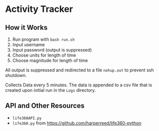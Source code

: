 # Activity Tracker

## How it Works
1. Run program with `bash run.sh`
2. Input username 
3. Input password (output is suppressed)
4. Choose units for length of time
5. Choose magnitude for length of time

All output is suppressed and redirected to a file `nohup.out` to prevent ssh shutdown.

Collects Data every 5 minutes. The data is appended to a csv file that is created upon initial 
run in the `Logs` directory. 

## API and Other Resources
- `life360API.py`
 - `life360.py` from https://github.com/harperreed/life360-python

